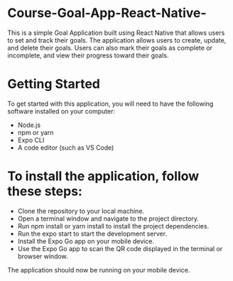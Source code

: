# Course-Goal-App-React-Native-
This is a simple Goal Application built using React Native that allows users to set and track their goals. The application allows users to create, update, and delete their goals. Users can also mark their goals as complete or incomplete, and view their progress toward their goals.

# Getting Started

To get started with this application, you will need to have the following software installed on your computer:
- Node.js
- npm or yarn
- Expo CLI
- A code editor (such as VS Code)

# To install the application, follow these steps:

- Clone the repository to your local machine.
- Open a terminal window and navigate to the project directory.
- Run npm install or yarn install to install the project dependencies.
- Run the expo start to start the development server.
- Install the Expo Go app on your mobile device.
- Use the Expo Go app to scan the QR code displayed in the terminal or browser window.

The application should now be running on your mobile device.
